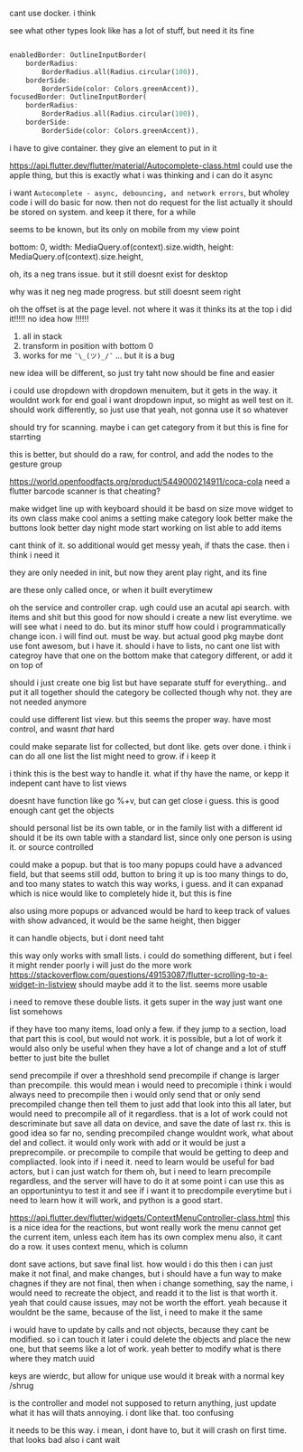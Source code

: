 cant use docker. i think

see what other types look like
has a lot of stuff, but need it
its fine

```dart

enabledBorder: OutlineInputBorder(
    borderRadius:
        BorderRadius.all(Radius.circular(100)),
    borderSide:
        BorderSide(color: Colors.greenAccent)),
focusedBorder: OutlineInputBorder(
    borderRadius:
        BorderRadius.all(Radius.circular(100)),
    borderSide:
        BorderSide(color: Colors.greenAccent)),
```

i have to give container. they give an element to put in it

https://api.flutter.dev/flutter/material/Autocomplete-class.html
could use the apple thing, but this is exactly what i was thinking
and i can do it async

i want `Autocomplete - async, debouncing, and network errors`, but wholey code
i will do basic for now. then not do request for the list
actually it should be stored on system. and keep it there, for a while

seems to be known, but its only on mobile from my view point

bottom: 0,
            width: MediaQuery.of(context).size.width,
            height: MediaQuery.of(context).size.height,

oh, its a neg trans issue. but it still doesnt exist for desktop

why was it neg neg
made progress. but still doesnt seem right

oh the offset is at the page level. not where it was
it thinks its at the top
i did it!!!!! no idea how !!!!!!

1. all in stack
2. transform in position with bottom 0
3. works for me `¯\_(ツ)_/¯`
... but it is a bug

new idea will be different, so just try taht now
should be fine and easier

i could use dropdown with dropdown menuitem,
but it gets in the way. it wouldnt work for end goal
i want dropdown input, so might as well test on it.
should work differently, so just use that
yeah, not gonna use it so whatever

should try for scanning. maybe i can get category from it
but this is fine for starrting

this is better, but should do a raw, for control, and add the nodes to the gesture group

https://world.openfoodfacts.org/product/5449000214911/coca-cola
need a flutter barcode scanner
is that cheating?

make widget line up with keyboard
    should it be basd on size
move widget to its own class
make cool anims a setting
make category look better
make the buttons look better
day night mode
start working on list
able to add items

cant think of it. so additional would get messy
yeah, if thats the case. then i think i need it

they are only needed in init, but now they arent
play right, and its fine

are these only called once, or when it built everytimew

oh the service and controller crap. ugh
could use an acutal api search. with items and shit
but this good for now
should i create a new list everytime. we will see what i need to do. but its minor stuff
how could i programmatically change icon. i will find out. must be way. but actual good pkg
maybe dont use font awesom, but i have it.
should i have to lists, no cant
one list with categroy
have that one on the bottom
make that category different, or add it on top of

should i just create one big list
but have separate stuff for everything.. and put it all together
should the category be collected though
why not. they are not needed anymore

could use different list view. but this seems the proper way. have most control, and wasnt *that* hard

could make separate list for collected, but dont like. gets over done. i think i can do all one list
the list might need to grow. if i keep it

i think this is the best way to handle it. what if thy have the name, or kepp it indepent
cant have to list views

doesnt have function like go %+v, but can get close i guess.
this is good enough
cant get the objects

should personal list be its own table, or in the family list with a different id
should it be its own table with a standard list, since only one person is using it. or source controlled

could make a popup. but that is too many popups
could have a advanced field, but that seems still odd,
button to bring it up is too many things to do, and too many states to watch
this way works, i guess. and it can expanad which is nice
would like to completely hide it, but this is fine

also using more popups or advanced would be hard to keep track of values
with show advanced, it would be the same height, then bigger

it can handle objects, but i dont need taht

this way only works with small lists. i could do something different, but i feel it might render poorly
i will just do the more work
https://stackoverflow.com/questions/49153087/flutter-scrolling-to-a-widget-in-listview
should maybe add it to the list. seems more usable

i need to remove these double lists. it gets super in the way
just want one list somehows

if they have too many items, load only a few. if they jump to a section, load that part
this is cool, but would not work. it is possible, but a lot of work
it would also only be useful when they have a lot of change and a lot of stuff
better to just bite the bullet

send precompile if over a threshhold
send precompile if change is larger than precompile. this would mean i would need to precomiple
i think i would always need to precompile
then i would only send that
or only send precompiled change
then tell them to just add that
look into this all later, but would need to precompile all of it regardless. that is a lot of work
could not descriminate
but save all data on device, and save the date of last rx. this is good idea so far
no, sending precompiled change wouldnt work, what about del and collect. it would only work with add
or it would be just a preprecompile. or precompile to compile
that would be getting to deep and compliacted. look into if i need it. need to learn
would be useful for bad actors, but i can just watch for them
oh, but i need to learn precompile regardless, and the server will have to do it at some point
i can use this as an opportunintyu to test it and see if i want it to precdompile everytime
but i need to learn how it will work, and python is a good start.

https://api.flutter.dev/flutter/widgets/ContextMenuController-class.html
this is a nice idea for the reactions, but wont really work
the menu cannot get the current item, unless each item has its own complex menu
also, it cant do a row. it uses context menu, which is column

dont save actions, but save final list. how would i do this then
i can just make it not final, and make changes, but i should have a fun way to make chagnes
if they are not final, then when i change something, say the name, i would need to recreate the object, and readd it to the list
is that worth it. yeah that could cause issues, may not be worth the effort.
yeah because it wouldnt be the same, because of the list, i need to make it the same

i would have to update by calls and not objects, because they cant be modified. so i can touch it later
i could delete the objects and place the new one, but that seems like a lot of work. yeah
better to modify what is there where they match uuid

keys are wierdc, but allow for unique use
would it break with a normal key /shrug

is the controller and model not supposed to return anything, just update what it has
will thats annoying. i dont like that. too confusing

it needs to be this way. i mean, i dont have to, but it will crash on first time. that looks bad
also i cant wait
